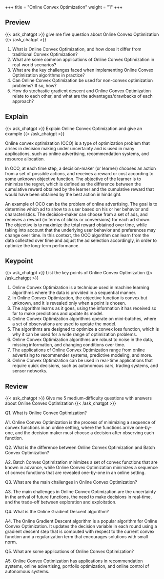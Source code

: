 +++
title = "Online Convex Optimization"
weight = "1"
+++
## Preview
{{< ask_chatgpt >}}
give me five question about Online Convex Optimization
{{< /ask_chatgpt >}}



1. What is Online Convex Optimization, and how does it differ from traditional Convex Optimization? 
2. What are some common applications of Online Convex Optimization in real-world scenarios? 
3. What are the key challenges faced when implementing Online Convex Optimization algorithms in practice? 
4. Can Online Convex Optimization be used for non-convex optimization problems? If so, how? 
5. How do stochastic gradient descent and Online Convex Optimization relate to each other, and what are the advantages/drawbacks of each approach?   

## Explain
{{< ask_chatgpt >}}
Explain Online Convex Optimization and give an example
{{< /ask_chatgpt >}}






Online convex optimization (OCO) is a type of optimization problem that arises in decision making under uncertainty and is used in many applications, such as online advertising, recommendation systems, and resource allocation.

In OCO, at each time step, a decision-maker (or learner) chooses an action from a set of possible actions, and receives a reward or cost according to some unknown objective function. The objective of the learner is to minimize the regret, which is defined as the difference between the cumulative reward obtained by the learner and the cumulative reward that would have been obtained by the best action in hindsight.

An example of OCO can be the problem of online advertising. The goal is to determine which ad to show to a user based on his or her behavior and characteristics. The decision-maker can choose from a set of ads, and receives a reward (in terms of clicks or conversions) for each ad shown. The objective is to maximize the total reward obtained over time, while taking into account that the underlying user behavior and preferences may change over time. In this context, the OCO algorithm can learn from the data collected over time and adjust the ad selection accordingly, in order to optimize the long-term performance.   

## Keypoint
{{< ask_chatgpt >}}
List the key points of Online Convex Optimization
{{< /ask_chatgpt >}}



1. Online Convex Optimization is a technique used in machine learning algorithms where the data is provided in a sequential manner.
2. In Online Convex Optimization, the objective function is convex but unknown, and it is revealed only when a point is chosen.
3. The algorithm learns as it goes, using the information it has received so far to make predictions and update its model.
4. Online Convex Optimization algorithms operate on mini-batches, where a set of observations are used to update the model.
5. The algorithms are designed to optimize a convex loss function, which is why it can be used for a wide range of optimization problems.
6. Online Convex Optimization algorithms are robust to noise in the data, missing information, and changing conditions over time.
7. The applications of Online Convex Optimization range from online advertising to recommender systems, predictive modeling, and more.
8. Online Convex Optimization can be used in real-time applications that require quick decisions, such as autonomous cars, trading systems, and sensor networks.   

## Review
{{< ask_chatgpt >}}
Give me 5 medium-difficulty questions with answers about Online Convex Optimization
{{< /ask_chatgpt >}}



Q1. What is Online Convex Optimization?

A1. Online Convex Optimization is the process of minimizing a sequence of convex functions in an online setting, where the functions arrive one-by-one, and the decision maker must choose a decision after observing each function.

Q2. What is the difference between Online Convex Optimization and Batch Convex Optimization?

A2. Batch Convex Optimization minimizes a set of convex functions that are known in advance, while Online Convex Optimization minimizes a sequence of convex functions that are revealed one-by-one in an online setting. 

Q3. What are the main challenges in Online Convex Optimization?

A3. The main challenges in Online Convex Optimization are the uncertainty in the arrival of future functions, the need to make decisions in real-time, and the trade-off between exploration and exploitation.

Q4. What is the Online Gradient Descent algorithm?

A4. The Online Gradient Descent algorithm is a popular algorithm for Online Convex Optimization. It updates the decision variable in each round using a gradient descent step that is computed with respect to the current convex function and a regularization term that encourages solutions with small norm.

Q5. What are some applications of Online Convex Optimization?

A5. Online Convex Optimization has applications in recommendation systems, online advertising, portfolio optimization, and online control of autonomous systems.   

